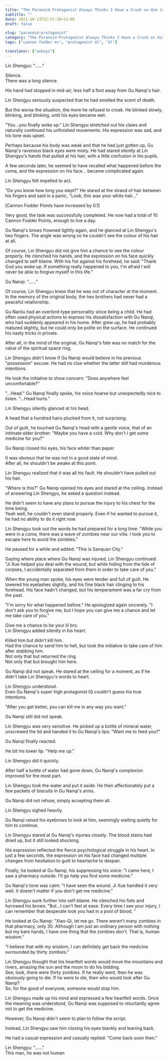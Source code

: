 ```yaml
---
title: "The Paranoid Protagonist Always Thinks I Have a Crush on Him [Apocalypse] - Chapter 004"
subtitle: ""
date: 2021-10-13T22:57:38+13:00
draft: false

slug: "paranoid-protagonist"
category: "The Paranoid Protagonist Always Thinks I Have a Crush on Him [Apocalypse]"
tags: ["cannon fodder mc", "protagonist ml", "bl"]

translator: ["axkeyz"]
---
```


Lin Shengyu: "……"<!--more-->

Silence.  
There was a long silence.

His hand had stopped in mid-air, less half a foot away from Gu Nanqi's hair.

Lin Shengyu seriously suspected that he had smelled the scent of death.

But the worse the situation, the more he refused to croak. He blinked slowly, blinking, and blinking, until his eyes became wet.

"You...you finally woke up." Lin Shengyu stretched out his claws and naturally continued his unfinished movements. His expression was sad, and his tone was upset.

Perhaps because his body was weak and that he had just gotten up, Gu Nanqi's ravenous black eyes were misty. He had stared silently at Lin Shengyu's hands that pulled at his hair, with a little confusion in his pupils.

A few seconds later, he seemed to have recalled what happened before the coma, and the expression on his face... became complicated again.

Lin Shengyu felt impelled to act.

"Do you know how long you slept?" He stared at the strand of hair between his fingers and said in a panic, "Look, this was your white hair..."

[Cannon Fodder Points have increased by 0.1]

Very good, the task was successfully completed. He now had a total of 10 Cannon Fodder Points, enough to live a day.

Gu Nanqi's brows frowned tightly again, and he glanced at Lin Shengyu's two fingers. The angle was wrong so he couldn't see the colour of his hair at all.

Of course, Lin Shengyu did not give him a chance to see the colour properly. He clenched his hands, and the expression on his face quickly changed to self-blame. With his fist against his forehead, he said: "Thank God you woke up. If something really happened to you, I'm afraid I will never be able to forgive myself in this life."

Gu Nanqi: "……"

Of course, Lin Shengyu knew that he was out of character at the moment.  
In the memory of the original body, the two brothers had never had a peaceful relationship.

Gu Nanliu had an overlord-type personality since being a child. He had often used physical actions to express his dissatisfaction with Gu Nanqi, who had suddenly appeared in his home.
After grew up, he had probably matured slightly, but he could only be polite on the surface. He continued his nasty tricks in private.

After all, in the mind of the original, Gu Nanqi's fate was no match for the value of the spiritual space ring.

Lin Shengyu didn't know if Gu Nanqi would believe in his previous "possession" excuse. He had no clue whether the latter still had murderous intentions.

He took the initiative to show concern: "Does anywhere feel uncomfortable?"

"...Head." Gu Nanqi finally spoke, his voice hoarse but unexpectedly nice to listen. "...Head hurts."

Lin Shengyu silently glanced at his head.

A head that a hundred hairs plucked from it, not surprising.

Out of guilt, he touched Gu Nanqi's head with a gentle voice, that of an intimate elder brother: "Maybe you have a cold. Why don't I get some medicine for you?"

Gu Nanqi closed his eyes, his face whiter than paper.

It was obvious that he was not in a good state of mind.  
After all, he shouldn't be awake at this point.

Lin Shengyu realized that it was all his fault. He shouldn't have pulled out his hair.

"Where is this?" Gu Nanqi opened his eyes and stared at the ceiling. Instead of answering Lin Shengyu, he asked a question instead.

He didn't seem to have any plans to pursue the injury to his chest for the time being.  
Yeah well, he couldn't even stand properly. Even if he wanted to pursue it, he had no ability to do it right now.

Lin Shengyu took out the words he had prepared for a long time: "While you were in a coma, there was a wave of zombies near our villa. I took you to escape here to avoid the zombies."

He paused for a while and added: "This is Sanquan City."

Gazing where place where Gu Nanqi was injured, Lin Shengyu continued: "Ji Xue helped you deal with the wound, but while hiding from the tide of corpses, I accidentally separated from them in order to take care of you."

When the young man spoke, his eyes were tender and full of guilt. He lowered his eyelashes slightly, and his fine black hair clinging to his forehead. His face hadn't changed, but his temperament was a far cry from the past.

"I'm sorry for what happened before." He apologized again sincerely. "I don't ask you to forgive me, but I hope you can give me a chance and let me take care of you."

Give me a chance to be your lil bro.  
Lin Shengyu added silently in his heart.

Killed him but didn't kill him.  
Had the chance to send him to hell, but took the initiative to take care of him after stabbing him.  
Not only that but returned the ring.  
Not only that but brought him here.

Gu Nanqi did not speak. He stared at the ceiling for a moment, as if he didn't take Lin Shengyu's words to heart.

Lin Shengyu understood.  
Even Gu Nanqi's super high protagonist IQ couldn't guess his true intentions.

"After you get better, you can kill me in any way you want."

Gu Nanqi still did not speak.

Lin Shengyu was very sensitive. He picked up a bottle of mineral water, unscrewed the lid and handed it to Gu Nanqi's lips: "Want me to feed you?"

Gu Nanqi finally reacted.

He bit his lower lip: "Help me up."

Lin Shengyu did it quickly.

After half a bottle of water had gone down, Gu Nanqi's complexion improved for the most part.

Lin Shengyu took the water and put it aside. He then affectionately put a few packets of biscuits in Gu Nanqi's arms.

Gu Nanqi did not refuse, simply accepting them all.

Lin Shengyu sighed heavily.

Gu Nanqi raised his eyebrows to look at him, seemingly waiting quietly for him to continue.

Lin Shengyu stared at Gu Nanqi's injuries closely. The blood stains had dried up, but it still looked shocking.

His expression reflected the fierce psychological struggle in his heart. In just a few seconds, the expression on his face had changed multiple changes from hesitation to guilt to heartache to despair.

Finally, he looked at Gu Nanqi, his suppressing his voice: "I came here, I saw a pharmacy outside. I'll go help you find some medicine."

Gu Nanqi's tone was calm: "I have seen the wound. Ji Xue handled it very well. It doesn't matter if you don't get me medicine."

Lin Shengyu sunk further into self-blame. He clenched his fists and furrowed his brows: "But...I can't feel at ease. Every time I see your injury, I can remember that desperate look you had in a pool of blood. "

He looked at Gu Nanqi: "Xiao-Qi, let me go. There weren't many zombies in that pharmacy, only 30. Although I am just an ordinary person with nothing but my bare hands, I have one thing that the zombies don't. That is, human wisdom."

"I believe that with my wisdom, I can definitely get back the medicine surrounded by thirty zombies."

Lin Shengyu thought that his heartfelt words would move the mountains and rivers, amazing the sun and the moon to do his bidding.  
See, look, there were thirty zombies. If he really went, then he was obviously going to die. If he were to die, then who would look after Gu Nanqi?  
So, for the good of everyone, someone would stop him.

Lin Shengyu made up his mind and expressed a few heartfelt words. Once the meaning was understood, Gu Nanqi was supposed to reluctantly agree not to get the medicine.

However, Gu Nanqi didn't seem to plan to follow the script.

Instead, Lin Shengyu saw him closing his eyes blankly and leaning back.

He had a casual expression and casually replied: "Come back soon then."

Lin Shengyu: "……"  
This man, he was not human